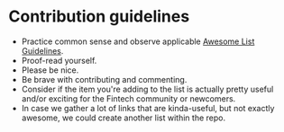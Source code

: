 # Contribution guidelines

* Practice common sense and observe applicable [Awesome List Guidelines](https://github.com/sindresorhus/awesome/blob/master/contributing.md).
* Proof-read yourself.
* Please be nice.
* Be brave with contributing and commenting.
* Consider if the item you're adding to the list is actually pretty useful and/or exciting for the Fintech community or newcomers.
* In case we gather a lot of links that are kinda-useful, but not exactly awesome, we could create another list within the repo.

